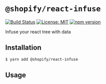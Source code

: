 # `@shopify/react-infuse`

[![Build Status](https://travis-ci.org/Shopify/quilt.svg?branch=master)](https://travis-ci.org/Shopify/quilt)
[![License: MIT](https://img.shields.io/badge/License-MIT-green.svg)](LICENSE.md) [![npm version](https://badge.fury.io/js/%40shopify%2Freact-infuse.svg)](https://badge.fury.io/js/%40shopify%2Freact-infuse.svg)

Infuse your react tree with data

## Installation

```bash
$ yarn add @shopify/react-infuse
```

## Usage
